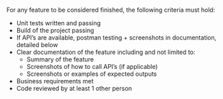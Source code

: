 For any feature to be considered finished, the following criteria must hold:
- Unit tests written and passing
- Build of the project passing
- If API’s are available, postman testing + screenshots in documentation, detailed below
- Clear documentation of the feature including and not limited to:
    - Summary of the feature
    - Screenshots of how to call API’s (if applicable)
    - Screenshots or examples of expected outputs
- Business requirements met
- Code reviewed by at least 1 other person
